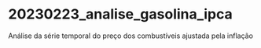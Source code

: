 # 20230223_analise_gasolina_ipca
 Análise da série temporal do preço dos combustíveis ajustada pela inflação
